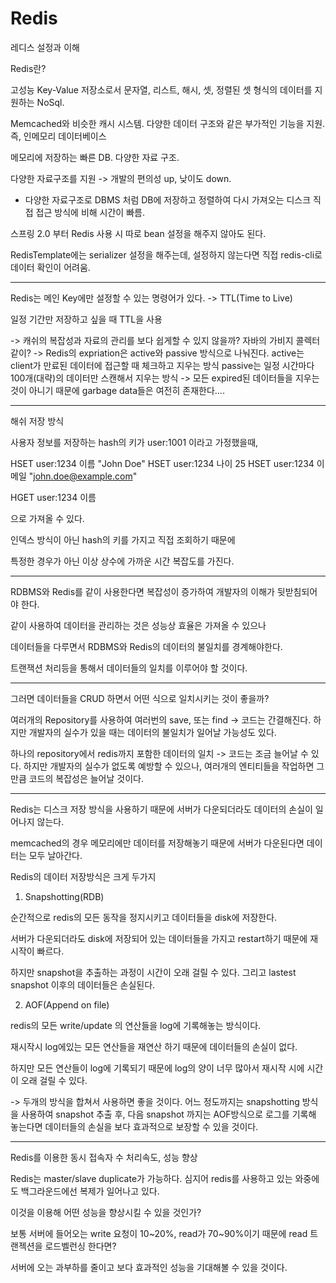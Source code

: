 # Redis
레디스 설정과 이해

Redis란?

고성능 Key-Value 저장소로서 문자열, 리스트, 해시, 셋, 정렬된 셋 형식의 데이터를 지원하는 NoSql.

Memcached와 비슷한 캐시 시스템. 다양한 데이터 구조와 같은 부가적인 기능을 지원. 즉, 인메모리 데이터베이스

메모리에 저장하는 빠른 DB. 다양한 자료 구조.

다양한 자료구조를 지원 -> 개발의 편의성 up, 낮이도 down.

- 다양한 자료구조로 DBMS 처럼 DB에 저장하고 정렬하여 다시 가져오는 디스크 직접 접근 방식에 비해 시간이 빠름.

스프링 2.0 부터 Redis 사용 시 따로 bean 설정을 해주지 않아도 된다.

RedisTemplate에는 serializer 설정을 해주는데, 설정하지 않는다면 직접 redis-cli로 데이터 확인이 어려움.



-----

Redis는 메인 Key에만 설정할 수 있는 명령어가 있다. -> TTL(Time to Live)

일정 기간만 저장하고 싶을 때 TTL을 사용

-> 캐쉬의 복잡성과 자료의 관리를 보다 쉽게할 수 있지 않을까? 자바의 가비지 콜렉터같이?
   -> Redis의 expriation은 active와 passive 방식으로 나눠진다.
      active는 client가 만료된 데이터에 접근할 때 체크하고 지우는 방식
         passive는 일정 시간마다 100개(대략)의 데이터만 스캔해서 지우는 방식
       -> 모든 expired된 데이터들을 지우는 것이 아니기 때문에 garbage data들은 여전히 존재한다....


-----

해쉬 저장 방식

사용자 정보를 저장하는 hash의 키가 user:1001 이라고 가정했을때,

HSET user:1234 이름 "John Doe"
HSET user:1234 나이 25
HSET user:1234 이메일 "john.doe@example.com"

HGET user:1234 이름

으로 가져올 수 있다.

인덱스 방식이 아닌 hash의 키를 가지고 직접 조회하기 때문에

특정한 경우가 아닌 이상 상수에 가까운 시간 복잡도를 가진다.

-----

RDBMS와 Redis를 같이 사용한다면 복잡성이 증가하여 개발자의 이해가 뒷받침되어야 한다.

같이 사용하여 데이터을 관리하는 것은 성능상 효율은 가져올 수 있으나

데이터들을 다루면서 RDBMS와 Redis의 데이터의 불일치를 경계해야한다.

트랜잭션 처리등을 통해서 데이터들의 일치를 이루어야 할 것이다.


------

그러면 데이터들을 CRUD 하면서 어떤 식으로 일치시키는 것이 좋을까?

여러개의 Repository를 사용하여 여러번의 save, 또는 find
-> 코드는 간결해진다. 하지만 개발자의 실수가 있을 때는 데이터의 불일치가 일어날 가능성도 있다.


하나의 repository에서 redis까지 포함한 데이터의 일치
-> 코드는 조금 늘어날 수 있다. 하지만 개발자의 실수가 없도록 예방할 수 있으나, 여러개의 엔티티들을 작업하면 그만큼 코드의 복잡성은 늘어날 것이다.


------

Redis는 디스크 저장 방식을 사용하기 때문에 서버가 다운되더라도 데이터의 손실이 일어나지 않는다.

memcached의 경우 메모리에만 데이터를 저장해놓기 때문에 서버가 다운된다면 데이터는 모두 날아간다.

Redis의 데이터 저장방식은 크게 두가지

1. Snapshotting(RDB)

순간적으로 redis의 모든 동작을 정지시키고 데이터들을 disk에 저장한다.

서버가 다운되더라도 disk에 저장되어 있는 데이터들을 가지고 restart하기 때문에 재시작이 빠르다.

하지만 snapshot을 추출하는 과정이 시간이 오래 걸릴 수 있다. 그리고 lastest snapshot 이후의 데이터들은 손실된다.

2. AOF(Append on file)

redis의 모든 write/update 의 연산들을 log에 기록해놓는 방식이다.

재시작시 log에있는 모든 연산들을 재연산 하기 때문에 데이터들의 손실이 없다.

하지만 모든 연산들이 log에 기록되기 때문에 log의 양이 너무 많아서 재시작 시에 시간이 오래 걸릴 수 있다.

-> 두개의 방식을 합쳐서 사용하면 좋을 것이다. 어느 정도까지는 snapshotting 방식을 사용하여 snapshot 추출 후, 다음 snapshot 까지는 AOF방식으로 로그를 기록해 놓는다면
    데이터들의 손실을 보다 효과적으로 보장할 수 있을 것이다.


-----

Redis를 이용한 동시 접속자 수 처리속도, 성능 향상

Redis는 master/slave duplicate가 가능하다. 심지어 redis를 사용하고 있는 와중에도 백그라운드에선 복제가 일어나고 있다.

이것을 이용해 어떤 성능을 향상시킬 수 있을 것인가?

보통 서버에 들어오는 write 요청이 10~20%, read가 70~90%이기 때문에 read 트랜젝션을 로드벨런싱 한다면?

서버에 오는 과부하를 줄이고 보다 효과적인 성능을 기대해볼 수 있을 것이다.
